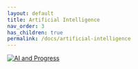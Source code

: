 ```yaml
---
layout: default
title: Artificial Intelligence
nav_order: 3
has_children: true
permalink: /docs/artificial-intelligence
---
```


[![AI and Progress](assets/ai-progress.png)](https://waitbutwhy.com/2015/01/artificial-intelligence-revolution-1.html)